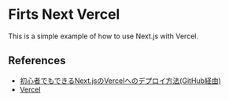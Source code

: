 # Firts Next Vercel

This is a simple example of how to use Next.js with Vercel.

## References

- [初心者でもできるNext.jsのVercelへのデプロイ方法(GitHub経由)](https://reffect.co.jp/react/next-js-github-vercel)
- [Vercel](https://vercel.com/new)